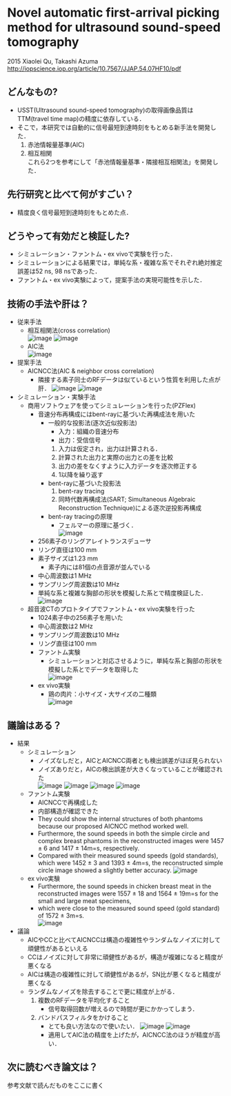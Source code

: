 # Novel automatic first-arrival picking method for ultrasound sound-speed tomography
2015 Xiaolei Qu, Takashi Azuma  
http://iopscience.iop.org/article/10.7567/JJAP.54.07HF10/pdf

## どんなもの?
- USST(Ultrasound sound-speed tomography)の取得画像品質はTTM(travel time map)の精度に依存している．
- そこで，本研究では自動的に信号最短到達時刻をもとめる新手法を開発した．  
  1. 赤池情報量基準(AIC)
  2. 相互相関  
  これら2つを参考にして「赤池情報量基準・隣接相互相関法」を開発した．
## 先行研究と比べて何がすごい？
- 精度良く信号最短到達時刻をもとめた点．
## どうやって有効だと検証した?
- シミュレーション・ファントム・ex vivoで実験を行った．
- シミュレーションによる結果では，単純な系・複雑な系でそれぞれ絶対推定誤差は52 ns, 98 nsであった．
- ファントム・ex vivo実験によって，提案手法の実現可能性を示した．

## 技術の手法や肝は？
- 従来手法
    - 相互相関法(cross correlation)  
    ![image](https://user-images.githubusercontent.com/33616505/49046300-f8aba180-f216-11e8-8f89-24547874d919.png)
    ![image](https://user-images.githubusercontent.com/33616505/49046315-07925400-f217-11e8-86e1-f322f0cd80fc.png)
    - AIC法  
    ![image](https://user-images.githubusercontent.com/33616505/49046391-4fb17680-f217-11e8-982c-5488db26c787.png)
- 提案手法
    - AICNCC法(AIC & neighbor cross correlation)  
        - 隣接する素子同士のRFデータは似ているという性質を利用した点が肝．
    ![image](https://user-images.githubusercontent.com/33616505/49046642-23e2c080-f218-11e8-808e-4f7d9b60c73f.png)
    ![image](https://user-images.githubusercontent.com/33616505/49046715-61474e00-f218-11e8-8b0b-e969596a6f40.png)
- シミュレーション・実験手法
    - 商用ソフトウェアを使ってシミュレーションを行った(PZFlex)
        - 音速分布再構成にはbent-rayに基づいた再構成法を用いた
            - 一般的な投影法(逐次近似投影法)
                - 入力：組織の音速分布
                - 出力：受信信号  
                1. 入力は仮定され，出力は計算される．
                2. 計算された出力と実際の出力との差を比較
                3. 出力の差をなくすように入力データを逐次修正する
                4. 1以降を繰り返す
            - bent-rayに基づいた投影法
                1. bent-ray tracing
                2. 同時代数再構成法(SART; Simultaneous Algebraic Reconstruction Technique)による逐次逆投影再構成
            - bent-ray tracingの原理
                - フェルマーの原理に基づく．  
                ![image](https://user-images.githubusercontent.com/33616505/49048085-dd439500-f21c-11e8-9012-d3b50d89429e.png)
        - 256素子のリングアレイトランスデューサ
        - リング直径は100 mm
        - 素子サイズは1.23 mm
            - 素子内には81個の点音源が並んでいる
        - 中心周波数は1 MHz
        - サンプリング周波数は10 MHz
        - 単純な系と複雑な胸部の形状を模擬した系とで精度検証した．
        ![image](https://user-images.githubusercontent.com/33616505/49047418-bd12d680-f21a-11e8-87fe-d0fffee94764.png)
    - 超音波CTのプロトタイプでファントム・ex vivo実験を行った
        - 1024素子中の256素子を用いた
        - 中心周波数は2 MHz
        - サンプリング周波数は10 MHz
        - リング直径は100 mm
        - ファントム実験
            - シミュレーションと対応させるように，単純な系と胸部の形状を模擬した系とでデータを取得した  
        ![image](https://user-images.githubusercontent.com/33616505/49048597-aa9a9c00-f21e-11e8-800f-87188d53f18c.png)
        - ex vivo実験
            - 鶏の肉片：小サイズ・大サイズの二種類  
            ![image](https://user-images.githubusercontent.com/33616505/49048704-0d8c3300-f21f-11e8-95c6-a5396c7d3f5b.png)
## 議論はある？
- 結果
    - シミュレーション  
        - ノイズなしだと，AICとAICNCC両者とも検出誤差がほぼ見られない
        - ノイズありだと，AICの検出誤差が大きくなっていることが確認された  
    ![image](https://user-images.githubusercontent.com/33616505/49048796-75db1480-f21f-11e8-8bdb-5c282b59bcf6.png)
    ![image](https://user-images.githubusercontent.com/33616505/49048895-f4d04d00-f21f-11e8-8bc7-ec2200093ffa.png)
    ![image](https://user-images.githubusercontent.com/33616505/49048955-3c56d900-f220-11e8-9a67-948ff0eb1c2d.png)
    ![image](https://user-images.githubusercontent.com/33616505/49048999-80e27480-f220-11e8-8a82-8913568f1a40.png)
    - ファントム実験
        - AICNCCで再構成した
        - 内部構造が確認できた  
        - They could show the internal structures of both phantoms because our proposed AICNCC method worked well.
        -  Furthermore, the sound speeds in both the simple circle and complex breast phantoms in the reconstructed images were 1457 ± 6 and 1417 ± 14m=s, respectively.
        - Compared with their measured sound speeds (gold standards), which were 1452 ± 3 and 1393 ± 4m=s, the reconstructed simple circle image showed a slightly better accuracy.
    ![image](https://user-images.githubusercontent.com/33616505/49049098-e9315600-f220-11e8-85ea-d178716e0390.png)
    - ex vivo実験
        - Furthermore, the sound speeds in chicken breast meat in the reconstructed images were 1557 ± 18 and 1564 ± 19m=s for the small and large meat specimens,
        - which were close to the measured sound speed (gold standard) of 1572 ± 3m=s.  
    ![image](https://user-images.githubusercontent.com/33616505/49049246-94420f80-f221-11e8-98d9-962f318e1d0d.png)
- 議論
    - AICやCCと比べてAICNCCは構造の複雑性やランダムなノイズに対して頑健性があるといえる
    - CCはノイズに対して非常に頑健性があるが，構造が複雑になると精度が悪くなる
    - AICは構造の複雑性に対して頑健性があるが，SN比が悪くなると精度が悪くなる
    - ランダムなノイズを除去することで更に精度が上がる．
        1. 複数のRFデータを平均化すること
            - 信号取得回数が増えるので時間が更にかかってしまう．
        2. バンドパスフィルタをかけること
            - とても良い方法なので使いたい．
        ![image](https://user-images.githubusercontent.com/33616505/49049663-5219cd80-f223-11e8-99dc-008baca7b65b.png)
        ![image](https://user-images.githubusercontent.com/33616505/49049671-5e058f80-f223-11e8-84d5-90c9e9802d14.png)
            - 適用してAIC法の精度を上げたが，AICNCC法のほうが精度が高い．
## 次に読むべき論文は？
参考文献で読んだものをここに書く
